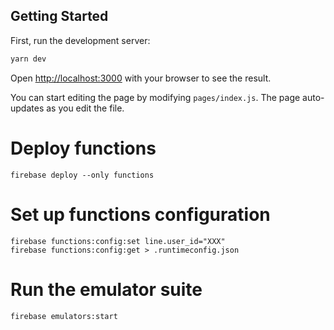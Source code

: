 ## Getting Started

First, run the development server:

```bash
yarn dev
```

Open [http://localhost:3000](http://localhost:3000) with your browser to see the result.

You can start editing the page by modifying `pages/index.js`. The page auto-updates as you edit the file.

# Deploy functions

```shell
firebase deploy --only functions
```

# Set up functions configuration

```shell
firebase functions:config:set line.user_id="XXX"
firebase functions:config:get > .runtimeconfig.json
```

# Run the emulator suite

```shell
firebase emulators:start
```
